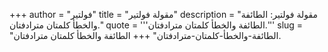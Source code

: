 +++
author = "فولتير"
title = "مقولة فولتير"
description = "مقولة فولتير: الطائفة والخطأ كلمتان مترادفتان."
quote = '''الطائفة والخطأ كلمتان مترادفتان.''' 
slug = "الطائفة-والخطأ-كلمتان-مترادفتان"
+++
الطائفة والخطأ كلمتان مترادفتان.
